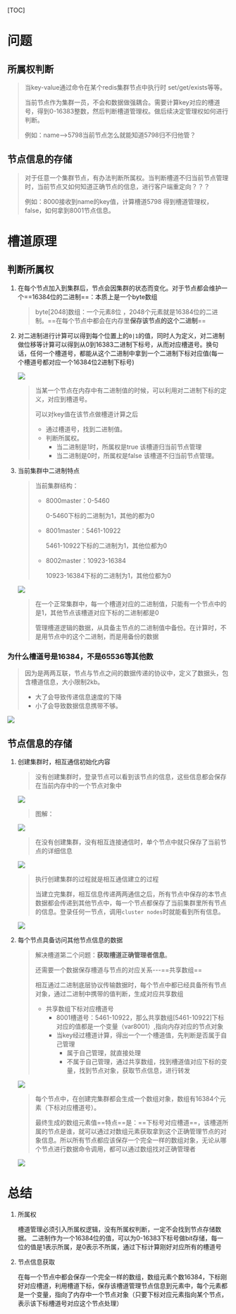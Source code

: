 [TOC]



# 问题

## 所属权判断

> 当key-value通过命令在某个redis集群节点中执行时 set/get/exists等等。
>
> 当前节点作为集群一员，不会和数据做强耦合。需要计算key对应的槽道号，得到0-16383整数，然后判断槽道管理权。做后续决定管理权如何进行判断。
>
> 例如：name-->5798当前节点怎么就能知道5798归不归他管？

## 节点信息的存储

> 对于任意一个集群节点，有办法判断所属权。当判断槽道不归当前节点管理时，当前节点又如何知道正确节点的信息，进行客户端重定向？？？
>
> 例如：8000接收到name的key值，计算槽道5798 得到槽道管理权，false，如何拿到8001节点信息。



# 槽道原理

## 判断所属权

1. 在每个节点加入到集群后，节点会因集群的状态而变化。对于节点都会维护一个==16384位的二进制==：本质上是一个byte数组 

   > byte[2048]数组：一个元素8位 ，2048个元素就是16384位的二进制。==在每个节点中都会在内存里**保存该节点的这个二进制**==

2. 对二进制进行计算可以得到每个位置上的`0|1`的值，同时人为定义，对二进制做位移等计算可以得到从0到16383二进制下标号，从而对应槽道号。换句话，任何一个槽道号，都能从这个二进制中拿到一个二进制下标对应值(每一个槽道号都对应一个16384位2进制下标号)

   ![](https://gitee.com/sxhDrk/images/raw/master/imgs/节点信息的存储-节点对象1.png)

   > 当某一个节点在内存中有二进制值的时候，可以利用对二进制下标的定义，对应到槽道号。
   >
   > 可以对key值在该节点做槽道计算之后
   >
   > - 通过槽道号，找到二进制值。
   > - 判断所属权。
   >   - 当二进制是1时，所属权是true  该槽道归当前节点管理
   >   - 当二进制是0时，所属权是false 该槽道不归当前节点管理。

3. 当前集群中二进制特点

   > 当前集群结构：
   >
   > - 8000master：0-5460
   >
   >   0-5460下标的二进制为1，其他的都为0
   >
   > - 8001master：5461-10922
   >
   >   5461-10922下标的二进制为1，其他位都为0
   >
   > - 8002master：10923-16384
   >
   >   10923-16384下标的二进制为1，其他位都为0

   ![](https://gitee.com/sxhDrk/images/raw/master/imgs/槽道原理-当前节点二进制结构.png)

   > 在一个正常集群中，每一个槽道对应的二进制值，只能有一个节点中的是1，其他节点该槽道对应下标的二进制都是0
   >
   > 管理槽道逻辑的数据，从具备主节点的二进制值中备份。在计算时，不是用节点中的这个二进制，而是用备份的数据

### 为什么槽道号是16384，不是65536等其他数

> 因为是两两互联，节点与节点之间的数据传递的协议中，定义了数据头，包含槽道信息，大小限制2kb。
>
> - 大了会导致传递信息速度的下降
> - 小了会导致数据信息携带不够。

![](https://gitee.com/sxhDrk/images/raw/master/imgs/槽道原理-为什么是16384.png)



## 节点信息的存储

1. 创建集群时，相互通信初始化内容

   > 没有创建集群时，登录节点可以看到该节点的信息，这些信息都会保存在当前内存中的一个节点对象中

   ![](https://gitee.com/sxhDrk/images/raw/master/imgs/槽道原理-判断所属权1.png)

   

   > 图解：

   ![](https://gitee.com/sxhDrk/images/raw/master/imgs/节点信息的存储-节点对象4.png)

   > 在没有创建集群，没有相互连接通信时，单个节点中就只保存了当前节点的详细信息

   ![](https://gitee.com/sxhDrk/images/raw/master/imgs/节点信息的存储-节点对象3.png)

   > 执行创建集群的过程就是相互通信建立的过程
   >
   > 当建立完集群，相互信息传递两两通信之后，所有节点中保存的本节点数据都会传递到其他节点中，每一个节点都保存了当前集群里所有节点的信息。登录任何一节点，调用`cluster nodes`时就能看到所有信息。

   ![](https://gitee.com/sxhDrk/images/raw/master/imgs/节点信息的存储-节点对象2.png)

   

   
   
2. 每个节点具备访问其他节点信息的数据

   > 解决槽道第二个问题：**获取槽道正确管理者信息**。
   >
   > 还需要一个数据保存槽道与节点的对应关系---==共享数组==
   >
   > 相互通过二进制底层协议传输数据时，每个节点中都已经具备所有节点对象，通过二进制中携带的值判断，生成对应共享数组
   >
   > - 共享数组下标对应槽道号
   >   - 8001槽道号：5461-10922，那么共享数组[5461-10922]下标对应的值都是一个变量（var8001）,指向内存对应的节点对象
   >   - 当key经过槽道计算，得出一个一个槽道值，先判断是否属于自己管理
   >     - 属于自己管理，就直接处理
   >     - 不属于自己管理，通过共享数组，找到槽道值对应下标的变量，找到节点对象，获取节点信息，进行转发

   ![](https://gitee.com/sxhDrk/images/raw/master/imgs/节点信息的存储-共享数组1.png)

   

   > 每个节点中，在创建完集群都会生成一个数组对象，数组有16384个元素（下标对应槽道号）。
   >
   > 最终生成的数组元素值==特点==是：==下标号对应槽道==，该槽道所属的节点是谁，就可以通过对数组元素获取拿到这个正确管理节点的对象信息。所以所有节点都应该保存一个完全一样的数组对象，无论从哪个节点进行数据命令调用，都可以通过数组找对正确管理者

   ![](https://gitee.com/sxhDrk/images/raw/master/imgs/节点信息的存储-共享数组2.png)



# 总结

1. 所属权

   槽道管理必须引入所属权逻辑，没有所属权判断，一定不会找到节点存储数据。 二进制作为一个16384位的值，可以为0-16383下标号做bit存储，每一位的值是1表示所属，是0表示不所属，通过下标计算刚好对应所有的槽道号

2. 节点信息获取

   在每一个节点中都会保存一个完全一样的数组，数组元素个数16384，下标刚好对应槽道，利用槽道下标，保存该槽道管理节点信息到元素中，每个元素都是一个变量，指向了内存中一个节点对象（只要下标对应元素指向某个节点，表示该下标槽道号对应这个节点处理）





